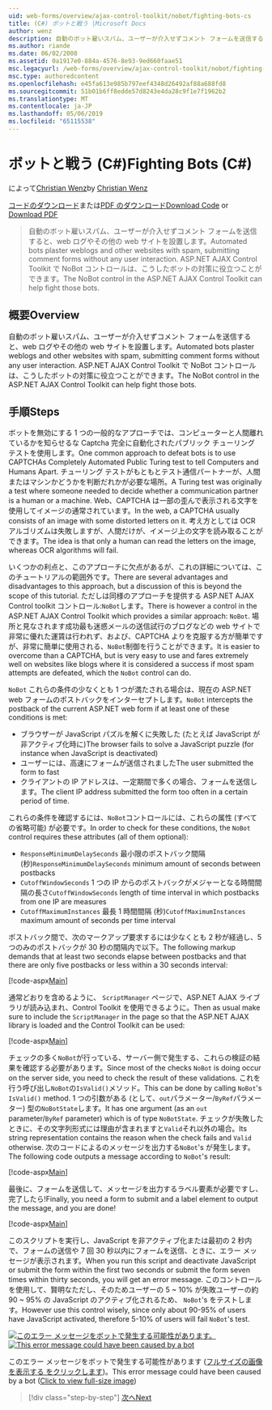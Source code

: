 ```yaml
---
uid: web-forms/overview/ajax-control-toolkit/nobot/fighting-bots-cs
title: (C#) ボットと戦う |Microsoft Docs
author: wenz
description: 自動のボット雇いスパム、ユーザーが介入せずコメント フォームを送信すると、web ログやその他の web サイトを設置します。 ASP.NET AJAX の Con で NoBot コントロール.
ms.author: riande
ms.date: 06/02/2008
ms.assetid: 0a1917e0-884a-4576-8e93-9ed660faae51
msc.legacyurl: /web-forms/overview/ajax-control-toolkit/nobot/fighting-bots-cs
msc.type: authoredcontent
ms.openlocfilehash: e45fa613e985b797eef4348d26492af88a688fd8
ms.sourcegitcommit: 51b01b6ff8edde57d8243e4da28c9f1e7f1962b2
ms.translationtype: MT
ms.contentlocale: ja-JP
ms.lasthandoff: 05/06/2019
ms.locfileid: "65115538"
---
```

# <a name="fighting-bots-c"></a><span data-ttu-id="e603a-104">ボットと戦う (C#)</span><span class="sxs-lookup"><span data-stu-id="e603a-104">Fighting Bots (C#)</span></span>

<span data-ttu-id="e603a-105">によって[Christian Wenz](https://github.com/wenz)</span><span class="sxs-lookup"><span data-stu-id="e603a-105">by [Christian Wenz](https://github.com/wenz)</span></span>

<span data-ttu-id="e603a-106">[コードのダウンロード](http://download.microsoft.com/download/9/3/f/93f8daea-bebd-4821-833b-95205389c7d0/NoBot0.cs.zip)または[PDF のダウンロード](http://download.microsoft.com/download/b/6/a/b6ae89ee-df69-4c87-9bfb-ad1eb2b23373/nobot0CS.pdf)</span><span class="sxs-lookup"><span data-stu-id="e603a-106">[Download Code](http://download.microsoft.com/download/9/3/f/93f8daea-bebd-4821-833b-95205389c7d0/NoBot0.cs.zip) or [Download PDF](http://download.microsoft.com/download/b/6/a/b6ae89ee-df69-4c87-9bfb-ad1eb2b23373/nobot0CS.pdf)</span></span>

> <span data-ttu-id="e603a-107">自動のボット雇いスパム、ユーザーが介入せずコメント フォームを送信すると、web ログやその他の web サイトを設置します。</span><span class="sxs-lookup"><span data-stu-id="e603a-107">Automated bots plaster weblogs and other websites with spam, submitting comment forms without any user interaction.</span></span> <span data-ttu-id="e603a-108">ASP.NET AJAX Control Toolkit で NoBot コントロールは、こうしたボットの対策に役立つことができます。</span><span class="sxs-lookup"><span data-stu-id="e603a-108">The NoBot control in the ASP.NET AJAX Control Toolkit can help fight those bots.</span></span>

## <a name="overview"></a><span data-ttu-id="e603a-109">概要</span><span class="sxs-lookup"><span data-stu-id="e603a-109">Overview</span></span>

<span data-ttu-id="e603a-110">自動のボット雇いスパム、ユーザーが介入せずコメント フォームを送信すると、web ログやその他の web サイトを設置します。</span><span class="sxs-lookup"><span data-stu-id="e603a-110">Automated bots plaster weblogs and other websites with spam, submitting comment forms without any user interaction.</span></span> <span data-ttu-id="e603a-111">ASP.NET AJAX Control Toolkit で NoBot コントロールは、こうしたボットの対策に役立つことができます。</span><span class="sxs-lookup"><span data-stu-id="e603a-111">The NoBot control in the ASP.NET AJAX Control Toolkit can help fight those bots.</span></span>

## <a name="steps"></a><span data-ttu-id="e603a-112">手順</span><span class="sxs-lookup"><span data-stu-id="e603a-112">Steps</span></span>

<span data-ttu-id="e603a-113">ボットを無効にする 1 つの一般的なアプローチでは、コンピューターと人間離れているかを知らせるな Captcha 完全に自動化されたパブリック チューリング テストを使用します。</span><span class="sxs-lookup"><span data-stu-id="e603a-113">One common approach to defeat bots is to use CAPTCHAs Completely Automated Public Turing test to tell Computers and Humans Apart.</span></span> <span data-ttu-id="e603a-114">チューリング テストがもともとテスト通信パートナーが、人間またはマシンかどうかを判断だれかが必要な場所。</span><span class="sxs-lookup"><span data-stu-id="e603a-114">A Turing test was originally a test where someone needed to decide whether a communication partner is a human or a machine.</span></span> <span data-ttu-id="e603a-115">Web、CAPTCHA は一部の歪んで表示される文字を使用してイメージの通常されています。</span><span class="sxs-lookup"><span data-stu-id="e603a-115">In the web, a CAPTCHA usually consists of an image with some distorted letters on it.</span></span> <span data-ttu-id="e603a-116">考え方としては OCR アルゴリズムは失敗しますが、人間だけが、イメージ上の文字を読み取ることができます。</span><span class="sxs-lookup"><span data-stu-id="e603a-116">The idea is that only a human can read the letters on the image, whereas OCR algorithms will fail.</span></span>

<span data-ttu-id="e603a-117">いくつかの利点と、このアプローチに欠点があるが、これの詳細については、このチュートリアルの範囲外です。</span><span class="sxs-lookup"><span data-stu-id="e603a-117">There are several advantages and disadvantages to this approach, but a discussion of this is beyond the scope of this tutorial.</span></span> <span data-ttu-id="e603a-118">ただしは同様のアプローチを提供する ASP.NET AJAX Control toolkit コントロール:`NoBot`します。</span><span class="sxs-lookup"><span data-stu-id="e603a-118">There is however a control in the ASP.NET AJAX Control Toolkit which provides a similar approach: `NoBot`.</span></span> <span data-ttu-id="e603a-119">場所と見なされます成功最も迷惑メールの送信試行のブログなどの web サイトで非常に優れた運賃は行われず、および、CAPTCHA よりを克服する方が簡単ですが、非常に簡単に使用される、`NoBot`制御を行うことができます。</span><span class="sxs-lookup"><span data-stu-id="e603a-119">It is easier to overcome than a CAPTCHA, but is very easy to use and fares extremely well on websites like blogs where it is considered a success if most spam attempts are defeated, which the `NoBot` control can do.</span></span>

<span data-ttu-id="e603a-120">`NoBot` これらの条件の少なくとも 1 つが満たされる場合は、現在の ASP.NET web フォームのポストバックをインターセプトします。</span><span class="sxs-lookup"><span data-stu-id="e603a-120">`NoBot` intercepts the postback of the current ASP.NET web form if at least one of these conditions is met:</span></span>

- <span data-ttu-id="e603a-121">ブラウザーが JavaScript パズルを解くに失敗した (たとえば JavaScript が非アクティブ化時に)</span><span class="sxs-lookup"><span data-stu-id="e603a-121">The browser fails to solve a JavaScript puzzle (for instance when JavaScript is deactivated)</span></span>
- <span data-ttu-id="e603a-122">ユーザーには、高速にフォームが送信されました</span><span class="sxs-lookup"><span data-stu-id="e603a-122">The user submitted the form to fast</span></span>
- <span data-ttu-id="e603a-123">クライアントの IP アドレスは、一定期間で多くの場合、フォームを送信します。</span><span class="sxs-lookup"><span data-stu-id="e603a-123">The client IP address submitted the form too often in a certain period of time.</span></span>

<span data-ttu-id="e603a-124">これらの条件を確認するには、`NoBot`コントロールには、これらの属性 (すべての省略可能) が必要です。</span><span class="sxs-lookup"><span data-stu-id="e603a-124">In order to check for these conditions, the `NoBot` control requires these attributes (all of them optional):</span></span>

- <span data-ttu-id="e603a-125">`ResponseMinimumDelaySeconds` 最小限のポストバック間隔 (秒)</span><span class="sxs-lookup"><span data-stu-id="e603a-125">`ResponseMinimumDelaySeconds` minimum amount of seconds between postbacks</span></span>
- <span data-ttu-id="e603a-126">`CutoffWindowSeconds` 1 つの IP からのポストバックがメジャーとなる時間間隔の長さ</span><span class="sxs-lookup"><span data-stu-id="e603a-126">`CutoffWindowSeconds` length of time interval in which postbacks from one IP are measures</span></span>
- <span data-ttu-id="e603a-127">`CutoffMaximumInstances` 最長 1 時間間隔 (秒)</span><span class="sxs-lookup"><span data-stu-id="e603a-127">`CutoffMaximumInstances` maximum amount of seconds per time interval</span></span>

<span data-ttu-id="e603a-128">ポストバック間で、次のマークアップ要求するには少なくとも 2 秒が経過し、5 つのみのポストバックが 30 秒の間隔内で以下。</span><span class="sxs-lookup"><span data-stu-id="e603a-128">The following markup demands that at least two seconds elapse between postbacks and that there are only five postbacks or less within a 30 seconds interval:</span></span>

[!code-aspx[Main](fighting-bots-cs/samples/sample1.aspx)]

<span data-ttu-id="e603a-129">通常どおりを含めるように、 `ScriptManager`  ページで、ASP.NET AJAX ライブラリが読み込まれ、Control Toolkit を使用できるように。</span><span class="sxs-lookup"><span data-stu-id="e603a-129">Then as usual make sure to include the `ScriptManager` in the page so that the ASP.NET AJAX library is loaded and the Control Toolkit can be used:</span></span>

[!code-aspx[Main](fighting-bots-cs/samples/sample2.aspx)]

<span data-ttu-id="e603a-130">チェックの多く`NoBot`が行っている、サーバー側で発生する、これらの検証の結果を確認する必要があります。</span><span class="sxs-lookup"><span data-stu-id="e603a-130">Since most of the checks `NoBot` is doing occur on the server side, you need to check the result of these validations.</span></span> <span data-ttu-id="e603a-131">これを行う呼び出し`NoBot`の`IsValid()`メソッド。</span><span class="sxs-lookup"><span data-stu-id="e603a-131">This can be done by calling `NoBot`'s `IsValid()` method.</span></span> <span data-ttu-id="e603a-132">1 つの引数がある (として、`out`パラメーター/`ByRef`パラメーター) 型の`NoBotState`します。</span><span class="sxs-lookup"><span data-stu-id="e603a-132">It has one argument (as an `out` parameter/`ByRef` parameter) which is of type `NoBotState`.</span></span> <span data-ttu-id="e603a-133">チェックが失敗したときに、その文字列形式には理由が含まれますと`Valid`それ以外の場合。</span><span class="sxs-lookup"><span data-stu-id="e603a-133">Its string representation contains the reason when the check fails and `Valid` otherwise.</span></span> <span data-ttu-id="e603a-134">次のコードによるのメッセージを出力する`NoBot`'s が発生します。</span><span class="sxs-lookup"><span data-stu-id="e603a-134">The following code outputs a message according to `NoBot`'s result:</span></span>

[!code-aspx[Main](fighting-bots-cs/samples/sample3.aspx)]

<span data-ttu-id="e603a-135">最後に、フォームを送信して、メッセージを出力するラベル要素が必要ですし、完了したら!</span><span class="sxs-lookup"><span data-stu-id="e603a-135">Finally, you need a form to submit and a label element to output the message, and you are done!</span></span>

[!code-aspx[Main](fighting-bots-cs/samples/sample4.aspx)]

<span data-ttu-id="e603a-136">このスクリプトを実行し、JavaScript を非アクティブ化または最初の 2 秒内で、フォームの送信や 7 回 30 秒以内にフォームを送信、ときに、エラー メッセージが表示されます。</span><span class="sxs-lookup"><span data-stu-id="e603a-136">When you run this script and deactivate JavaScript or submit the form within the first two seconds or submit the form seven times within thirty seconds, you will get an error message.</span></span> <span data-ttu-id="e603a-137">このコントロールを使用して、賢明なただし、そのためユーザーの 5 ~ 10% が失敗ユーザーの約 90 ~ 95% の JavaScript のアクティブ化されるため、 `NoBot`'s をテストします。</span><span class="sxs-lookup"><span data-stu-id="e603a-137">However use this control wisely, since only about 90-95% of users have JavaScript activated, therefore 5-10% of users will fail `NoBot`'s test.</span></span>

<span data-ttu-id="e603a-138">[![このエラー メッセージをボットで発生する可能性があります。](fighting-bots-cs/_static/image2.png)](fighting-bots-cs/_static/image1.png)</span><span class="sxs-lookup"><span data-stu-id="e603a-138">[![This error message could have been caused by a bot](fighting-bots-cs/_static/image2.png)](fighting-bots-cs/_static/image1.png)</span></span>

<span data-ttu-id="e603a-139">このエラー メッセージをボットで発生する可能性があります ([フルサイズの画像を表示する をクリックします](fighting-bots-cs/_static/image3.png))。</span><span class="sxs-lookup"><span data-stu-id="e603a-139">This error message could have been caused by a bot ([Click to view full-size image](fighting-bots-cs/_static/image3.png))</span></span>

> [!div class="step-by-step"]
> [<span data-ttu-id="e603a-140">次へ</span><span class="sxs-lookup"><span data-stu-id="e603a-140">Next</span></span>](fighting-bots-vb.md)
